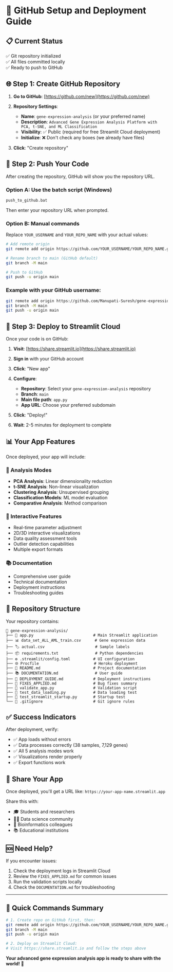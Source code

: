 # 🚀 GitHub Setup and Deployment Guide

## 📋 Current Status
✅ Git repository initialized  
✅ All files committed locally  
✅ Ready to push to GitHub  

## 🌐 Step 1: Create GitHub Repository

1. **Go to GitHub**: [https://github.com/new](https://github.com/new)

2. **Repository Settings**:
   - **Name**: `gene-expression-analysis` (or your preferred name)
   - **Description**: `Advanced Gene Expression Analysis Platform with PCA, t-SNE, and ML Classification`
   - **Visibility**: ✅ Public (required for free Streamlit Cloud deployment)
   - **Initialize**: ❌ Don't check any boxes (we already have files)

3. **Click**: "Create repository"

## 🚀 Step 2: Push Your Code

After creating the repository, GitHub will show you the repository URL. 

### Option A: Use the batch script (Windows)
```cmd
push_to_github.bat
```
Then enter your repository URL when prompted.

### Option B: Manual commands
Replace `YOUR_USERNAME` and `YOUR_REPO_NAME` with your actual values:

```bash
# Add remote origin
git remote add origin https://github.com/YOUR_USERNAME/YOUR_REPO_NAME.git

# Rename branch to main (GitHub default)
git branch -M main

# Push to GitHub
git push -u origin main
```

### Example with your GitHub username:
```bash
git remote add origin https://github.com/Manupati-Suresh/gene-expression-analysis.git
git branch -M main
git push -u origin main
```

## 🎯 Step 3: Deploy to Streamlit Cloud

Once your code is on GitHub:

1. **Visit**: [https://share.streamlit.io](https://share.streamlit.io)

2. **Sign in** with your GitHub account

3. **Click**: "New app"

4. **Configure**:
   - **Repository**: Select your `gene-expression-analysis` repository
   - **Branch**: `main`
   - **Main file path**: `app.py`
   - **App URL**: Choose your preferred subdomain

5. **Click**: "Deploy!"

6. **Wait**: 2-5 minutes for deployment to complete

## 📊 Your App Features

Once deployed, your app will include:

### 🔬 Analysis Modes
- **PCA Analysis**: Linear dimensionality reduction
- **t-SNE Analysis**: Non-linear visualization  
- **Clustering Analysis**: Unsupervised grouping
- **Classification Models**: ML model evaluation
- **Comparative Analysis**: Method comparison

### 🎨 Interactive Features
- Real-time parameter adjustment
- 2D/3D interactive visualizations
- Data quality assessment tools
- Outlier detection capabilities
- Multiple export formats

### 📚 Documentation
- Comprehensive user guide
- Technical documentation
- Deployment instructions
- Troubleshooting guides

## 🔧 Repository Structure

Your repository contains:

```
📁 gene-expression-analysis/
├── 🚀 app.py                          # Main Streamlit application
├── 📊 data_set_ALL_AML_train.csv      # Gene expression data
├── 🏷️ actual.csv                      # Sample labels
├── 📦 requirements.txt                # Python dependencies
├── ⚙️ .streamlit/config.toml          # UI configuration
├── 🌐 Procfile                        # Heroku deployment
├── 📖 README.md                       # Project documentation
├── 📚 DOCUMENTATION.md                # User guide
├── 🚀 DEPLOYMENT_GUIDE.md             # Deployment instructions
├── 🔧 FIXES_APPLIED.md                # Bug fixes summary
├── 🧪 validate_app.py                 # Validation script
├── 🧪 test_data_loading.py            # Data loading test
├── 🧪 test_streamlit_startup.py       # Startup test
└── 📝 .gitignore                      # Git ignore rules
```

## ✅ Success Indicators

After deployment, verify:
- ✅ App loads without errors
- ✅ Data processes correctly (38 samples, 7,129 genes)
- ✅ All 5 analysis modes work
- ✅ Visualizations render properly
- ✅ Export functions work

## 🎉 Share Your App

Once deployed, you'll get a URL like:
`https://your-app-name.streamlit.app`

Share this with:
- 🎓 Students and researchers
- 👨‍💻 Data science community
- 🔬 Bioinformatics colleagues
- 📚 Educational institutions

## 🆘 Need Help?

If you encounter issues:
1. Check the deployment logs in Streamlit Cloud
2. Review the `FIXES_APPLIED.md` for common issues
3. Run the validation scripts locally
4. Check the `DOCUMENTATION.md` for troubleshooting

---

## 🎯 Quick Commands Summary

```bash
# 1. Create repo on GitHub first, then:
git remote add origin https://github.com/YOUR_USERNAME/YOUR_REPO_NAME.git
git branch -M main
git push -u origin main

# 2. Deploy on Streamlit Cloud:
# Visit https://share.streamlit.io and follow the steps above
```

**Your advanced gene expression analysis app is ready to share with the world! 🌟**